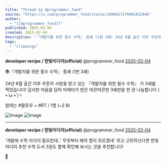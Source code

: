 ```yaml
---
title: "Thread by @programmer_food"
source: "https://x.com/programmer_food/status/1886617176091832446"
author:
  - "[[@programmer_food]]"
published: 2025-02-04
created: 2025-02-04
description: "『개발자를 위한 필수 수학』 중쇄 (1판 3쇄) 24년 6월 출간 이후 꾸준히 사랑을 받고 있는 『개발자를 위한 필수 수학』 가 3쇄를 찍었습니다! 감사한 마음을 담아 마케터가 받은 따끈따끈한 3쇄판을 한 권 나눔합니다 ( •̀ ω •́ )✧ 참"
tags:
  - "clippings"
---
```

**developer recipe / 한빛미디어(official)** @programmer\_food [2025-02-04](https://x.com/programmer_food/status/1886617176091832446)

📚『개발자를 위한 필수 수학』 중쇄 (1판 3쇄)

24년 6월 출간 이후 꾸준히 사랑을 받고 있는 『개발자를 위한 필수 수학』 가 3쇄를 찍었습니다! 감사한 마음을 담아 마케터가 받은 따끈따끈한 3쇄판을 한 권 나눔합니다 ( •̀ ω •́ )✧

참여는 #팔로우 + #RT / 1명 (~2.9)

![Image](https://pbs.twimg.com/media/Gi6a935acAAAe_-?format=jpg&name=large) ![Image](https://pbs.twimg.com/media/Gi6a938a4AUag1h?format=jpg&name=large)

---

**developer recipe / 한빛미디어(official)** @programmer\_food [2025-02-04](https://x.com/programmer_food/status/1886617478119481374)

'개발에 수학 지식이 필요한데..' 무엇부터 해야 할지 모르겠네' 하고 고민하신다면 한빛미디어 추천 수학 도서 3권도 함께 확인해 보시는 것을 추천합니다!

🔗